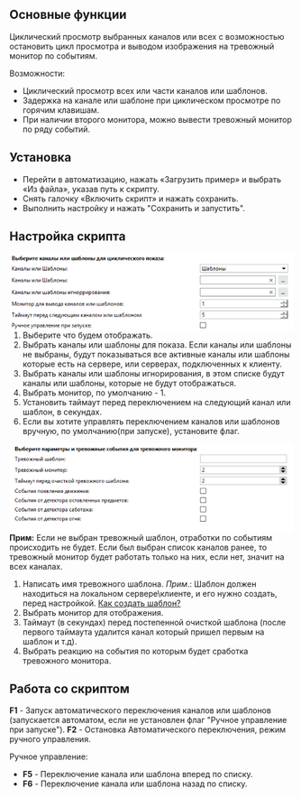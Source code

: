 ## Основные функции

Циклический просмотр выбранных каналов или всех с возможностью остановить цикл просмотра и выводом изображения на тревожный монитор по событиям.

Возможности:
* Циклический просмотр всех или части каналов или шаблонов.
* Задержка на канале или шаблоне при циклическом просмотре по горячим клавишам.
* При наличии второго монитора, можно вывести тревожный монитор по ряду событий.

## Установка

* Перейти в автоматизацию, нажать «Загрузить пример» и выбрать «Из файла», указав путь к скрипту.
* Снять галочку «Включить скрипт» и нажать сохранить.
* Выполнить настройку и нажать "Сохранить и запустить".

## Настройка скрипта

<img src="readme/settings.png" alt="settings.png" align=left>

1. Выберите что будем отображать.
2. Выбрать каналы или шаблоны для показа. Если каналы или шаблоны не выбраны, будут показываться все активные каналы или шаблоны которые есть на сервере, или серверах, подключенных к клиенту.
3. Выбрать каналы или шаблоны игнорирования, в этом списке будут каналы или шаблоны, которые не будут отображаться.
4. Выбрать монитор, по умолчанию - 1.
5. Установить таймаут перед переключением на следующий канал или шаблон, в секундах.
6. Если вы хотите управлять переключением каналов или шаблонов вручную, по умолчанию(при запуске), установите флаг.

<img src="readme/settings_2.png" alt="settings_2.png" align=left>

**Прим:** Если не выбран тревожный шаблон, отработки по событиям происходить не будет. Если был выбран список каналов ранее, то тревожный монитор будет работать только на них, если нет, значит на всех каналах.

1. Написать имя тревожного шаблона.
*Прим*.: Шаблон должен находиться на локальном сервере\клиенте, и его нужно создать, перед настройкой. [Как создать шаблон?](http://www.dssl.ru/files/trassir/manual/ru/operator-templates.html)
3. Выбрать монитор для отображения.
4. Таймаут (в секундах) перед постепенной очисткой шаблона (после первого таймаута удалится канал который пришел первым на шаблон и т.д).
5. Выбрать реакцию на события по которым будет сработка тревожного монитора.

## Работа со скриптом

**F1** - Запуск автоматического переключения каналов или шаблонов (запускается автоматом, если не установлен флаг "Ручное управление при запуске").
**F2** - Остановка Автоматического переключения, режим ручного управления.

Ручное управление:

* **F5** - Переключение канала или шаблона вперед по списку.
* **F6** - Переключение канала или шаблона назад по списку.